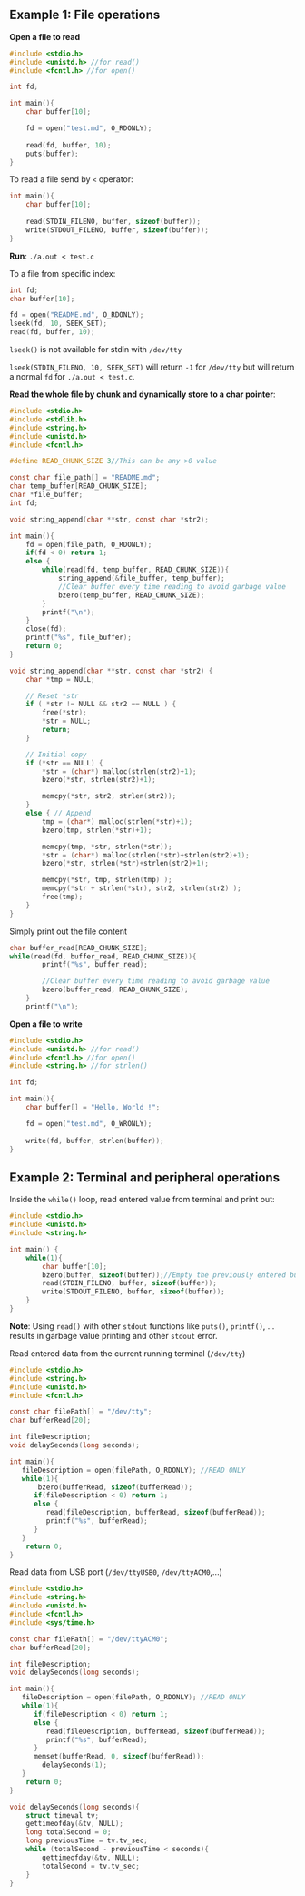 ## Example 1: File operations

**Open a file to read**

```c
#include <stdio.h>
#include <unistd.h> //for read()
#include <fcntl.h> //for open()

int fd;

int main(){
    char buffer[10];

    fd = open("test.md", O_RDONLY);
    
    read(fd, buffer, 10);
    puts(buffer);
}
```

To read a file send by ``<`` operator:

```c
int main(){
    char buffer[10];
    
    read(STDIN_FILENO, buffer, sizeof(buffer));
	write(STDOUT_FILENO, buffer, sizeof(buffer));
}
```
**Run**: ``./a.out < test.c``

To a file from specific index:

```c
int fd;
char buffer[10];

fd = open("README.md", O_RDONLY);
lseek(fd, 10, SEEK_SET);
read(fd, buffer, 10);
```

``lseek()`` is not available for stdin with ``/dev/tty``

``lseek(STDIN_FILENO, 10, SEEK_SET)`` will return ``-1`` for ``/dev/tty`` but will return a normal ``fd`` for  ``./a.out < test.c``.

**Read the whole file by chunk and dynamically store to a char pointer**:

```c
#include <stdio.h>
#include <stdlib.h>
#include <string.h>
#include <unistd.h>
#include <fcntl.h>

#define READ_CHUNK_SIZE 3//This can be any >0 value

const char file_path[] = "README.md";
char temp_buffer[READ_CHUNK_SIZE];
char *file_buffer;
int fd;

void string_append(char **str, const char *str2);

int main(){
	fd = open(file_path, O_RDONLY);
	if(fd < 0) return 1;
	else {
		while(read(fd, temp_buffer, READ_CHUNK_SIZE)){
			string_append(&file_buffer, temp_buffer);
			//Clear buffer every time reading to avoid garbage value
			bzero(temp_buffer, READ_CHUNK_SIZE);
		}
		printf("\n");
	}
	close(fd);
	printf("%s", file_buffer);
    return 0;
}

void string_append(char **str, const char *str2) {
    char *tmp = NULL;

    // Reset *str
    if ( *str != NULL && str2 == NULL ) {
        free(*str);
        *str = NULL;
        return;
    }

    // Initial copy
    if (*str == NULL) {
        *str = (char*) malloc(strlen(str2)+1);
		bzero(*str, strlen(str2)+1);

        memcpy(*str, str2, strlen(str2));
    }
    else { // Append
        tmp = (char*) malloc(strlen(*str)+1);
		bzero(tmp, strlen(*str)+1);

        memcpy(tmp, *str, strlen(*str));
        *str = (char*) malloc(strlen(*str)+strlen(str2)+1);
		bzero(*str, strlen(*str)+strlen(str2)+1);

        memcpy(*str, tmp, strlen(tmp) );
        memcpy(*str + strlen(*str), str2, strlen(str2) );
        free(tmp);
    }
}
```

Simply print out the file content

```c
char buffer_read[READ_CHUNK_SIZE];
while(read(fd, buffer_read, READ_CHUNK_SIZE)){
        printf("%s", buffer_read);

        //Clear buffer every time reading to avoid garbage value
        bzero(buffer_read, READ_CHUNK_SIZE);
    }
    printf("\n");
```

**Open a file to write**

```c
#include <stdio.h>
#include <unistd.h> //for read()
#include <fcntl.h> //for open()
#include <string.h> //for strlen()

int fd;

int main(){
    char buffer[] = "Hello, World !";

    fd = open("test.md", O_WRONLY);
    
    write(fd, buffer, strlen(buffer));
}
```

## Example 2: Terminal and peripheral operations

Inside the ``while()`` loop, read entered value from terminal and print out:

```c
#include <stdio.h>
#include <unistd.h>
#include <string.h>

int main() {
	while(1){
		char buffer[10];
        bzero(buffer, sizeof(buffer));//Empty the previously entered buffer
		read(STDIN_FILENO, buffer, sizeof(buffer));
		write(STDOUT_FILENO, buffer, sizeof(buffer));
	}
}
```

**Note**: Using ``read()`` with other ``stdout`` functions like ``puts()``, ``printf()``, ... results in garbage value printing and other ``stdout`` error.

Read entered data from the current running terminal (``/dev/tty``)

```c
#include <stdio.h>
#include <string.h>
#include <unistd.h>
#include <fcntl.h>

const char filePath[] = "/dev/tty";
char bufferRead[20];

int fileDescription;
void delaySeconds(long seconds);

int main(){
   fileDescription = open(filePath, O_RDONLY); //READ ONLY
   while(1){
	   bzero(bufferRead, sizeof(bufferRead));
      if(fileDescription < 0) return 1;
      else {
         read(fileDescription, bufferRead, sizeof(bufferRead));
         printf("%s", bufferRead);
      }
   }
    return 0;
}
```
Read data from USB port (``/dev/ttyUSB0``, ``/dev/ttyACM0``,...)

```c
#include <stdio.h>
#include <string.h>
#include <unistd.h>
#include <fcntl.h>
#include <sys/time.h>

const char filePath[] = "/dev/ttyACM0";
char bufferRead[20];

int fileDescription;
void delaySeconds(long seconds);

int main(){
   fileDescription = open(filePath, O_RDONLY); //READ ONLY
   while(1){
      if(fileDescription < 0) return 1;
      else {
         read(fileDescription, bufferRead, sizeof(bufferRead));
         printf("%s", bufferRead);
      }
      memset(bufferRead, 0, sizeof(bufferRead));
		delaySeconds(1);
   }
    return 0;
}

void delaySeconds(long seconds){
	struct timeval tv;
	gettimeofday(&tv, NULL);
	long totalSecond = 0;
	long previousTime = tv.tv_sec;
	while (totalSecond - previousTime < seconds){
		gettimeofday(&tv, NULL);
		totalSecond = tv.tv_sec;
	}
}
```